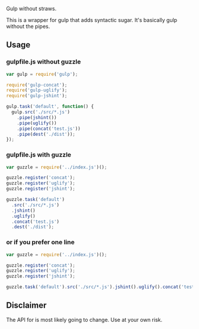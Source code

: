 Gulp without straws.

This is a wrapper for gulp that adds syntactic sugar. It's basically gulp without the pipes.

## Usage

### gulpfile.js without guzzle

```javascript
var gulp = require('gulp');

require('gulp-concat');
require('gulp-uglify');
require('gulp-jshint');

gulp.task('default', function() {
  gulp.src('./src/*.js')
    .pipe(jshint())
    .pipe(uglify())
    .pipe(concat('test.js'))
    .pipe(dest('./dist'));
});
```

### gulpfile.js with guzzle

```javascript
var guzzle = require('../index.js')();

guzzle.register('concat');
guzzle.register('uglify');
guzzle.register('jshint');

guzzle.task('default')
  .src('./src/*.js')
  .jshint()
  .uglify()
  .concat('test.js')
  .dest('./dist');
```

### or if you prefer one line
```javascript
var guzzle = require('../index.js')();

guzzle.register('concat');
guzzle.register('uglify');
guzzle.register('jshint');

guzzle.task('default').src('./src/*.js').jshint().uglify().concat('test.js').dest('./dist');
```

## Disclaimer

The API for is most likely going to change. Use at your own risk.
